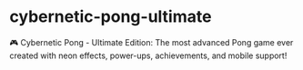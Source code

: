 # cybernetic-pong-ultimate
🎮 Cybernetic Pong - Ultimate Edition: The most advanced Pong game ever created with neon effects, power-ups, achievements, and mobile support!
